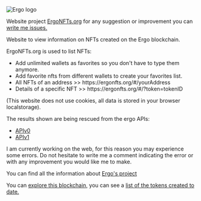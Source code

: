 <img src="https://camo.githubusercontent.com/ec19f4f188a819aea16eab8fb5d11c3916eda23f447e34ec2e03a57a321d7f38/68747470733a2f2f6572676f706c6174666f726d2e6f72672f696d672f6c6f676f747970655f77686974652e737667" alt="Ergo logo">

Website project <a href="https://ergonfts.org" target="_blank">ErgoNFTs.org</a> for any suggestion or improvement you can <a href="https://github.com/ladopixel/ergonfts/issues">write me issues.</a>

Website to view information on NFTs created on the Ergo blockchain.

ErgoNFTs.org is used to list NFTs:

<ul>
  <li>Add unlimited wallets as favorites so you don't have to type them anymore.</li>
  <li>Add favorite nfts from different wallets to create your favorites list.</li>
  <li>All NFTs of an address >> https://ergonfts.org/#/yourAddress</li>
  <li>Details of a specific NFT >> https://ergonfts.org/#/?token=tokenID</li>
</ul>

(This website does not use cookies, all data is stored in your browser localstorage).

The results shown are being rescued from the ergo APIs:

<ul>
  <li><a href="https://api.ergoplatform.com/api/v0/docs/" target="_blank">APIv0</a></li>
  <li><a href="https://api.ergoplatform.com/api/v1/docs/" target="_blank">APIv1</a></li>
</ul>

I am currently working on the web, for this reason you may experience some errors. Do not hesitate to write me a comment indicating the error or with any improvement you would like me to make.

You can find all the information about <a href="https://ergoplatform.org" target="_blank">Ergo's project</a>

You can <a href="https://explorer.ergoplatform.com/en/" target="_blank">explore this blockchain,</a> you can see a <a href="https://explorer.ergoplatform.com/en/issued-tokens" target="_blank">list of the tokens created to date.</a>
